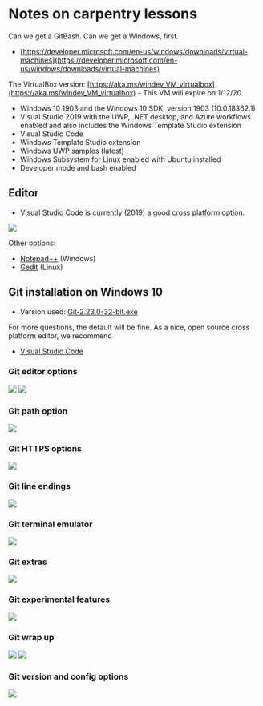 # Notes on carpentry lessons

Can we get a GitBash. Can we get a Windows, first.

* [https://developer.microsoft.com/en-us/windows/downloads/virtual-machines](https://developer.microsoft.com/en-us/windows/downloads/virtual-machines)

The VirtualBox version:
[https://aka.ms/windev_VM_virtualbox](https://aka.ms/windev_VM_virtualbox) -
This VM will expire on 1/12/20.

* Windows 10 1903 and the Windows 10 SDK, version 1903 (10.0.18362.1)
* Visual Studio 2019 with the UWP, .NET desktop, and Azure workflows enabled and also includes the Windows Template Studio extension
* Visual Studio Code
* Windows Template Studio extension
* Windows UWP samples (latest)
* Windows Subsystem for Linux enabled with Ubuntu installed
* Developer mode and bash enabled


## Editor

* Visual Studio Code is currently (2019) a good cross platform option.

![](https://code.visualstudio.com/assets/home/home-screenshot-linux-lg.png)

Other options:

* [Notepad++](https://notepad-plus-plus.org/downloads/) (Windows)
* [Gedit](https://wiki.gnome.org/Apps/Gedit) (Linux)

## Git installation on Windows 10

* Version used: [Git-2.23.0-32-bit.exe](https://github.com/git-for-windows/git/releases/download/v2.23.0.windows.1/Git-2.23.0-32-bit.exe)

For more questions, the default will be fine. As a nice, open source cross platform editor, we recommend

* [Visual Studio Code](https://code.visualstudio.com/)

### Git editor options

![](static/Git01Editor.png)
![](static/Git02Editor.png)

### Git path option

![](static/Git03Path.png)

### Git HTTPS options

![](static/Git04Transport.png)

### Git line endings

![](static/Git05Endings.png)

### Git terminal emulator

![](static/Git06Emulator.png)

### Git extras

![](static/Git07Extra.png)

### Git experimental features

![](static/Git08Experimental.png)

### Git wrap up

![](static/Git09Completing.png)
![](static/Git10Completing.png)

### Git version and config options

![](static/Git11Version.png)

